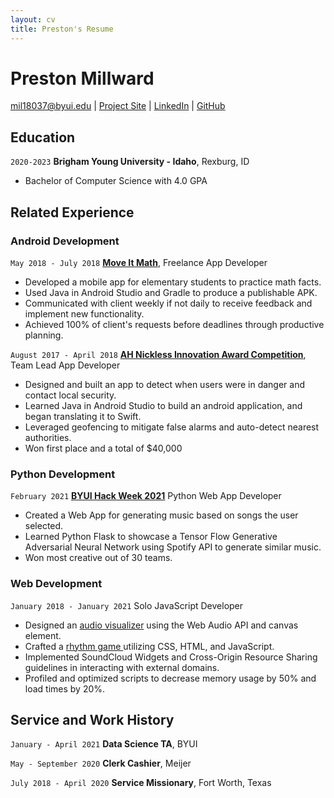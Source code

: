 ```yaml
---
layout: cv
title: Preston's Resume
---
```

# Preston Millward

<div id="webaddress">
<a href="mil18037@byui.edu">mil18037@byui.edu</a>
| <a href="https://display-of-my-projects.glitch.me/">Project Site</a>
| <a href="https://www.linkedin.com/in/preston-millward/">LinkedIn</a>
| <a href="https://github.com/millieTime">GitHub</a>
</div>

<!-- https://www.monique.tech/the-art-of-markdown -->

## Education

`2020-2023`
__Brigham Young University - Idaho__, Rexburg, ID

- Bachelor of Computer Science with 4.0 GPA

## Related Experience

### Android Development

`May 2018 - July 2018`
__<a href="https://moveitmaththesource.com/">Move It Math</a>__, Freelance App Developer

- Developed a mobile app for elementary students to practice math facts.
- Used Java in Android Studio and Gradle to produce a publishable APK.
- Communicated with client weekly if not daily to receive feedback and implement new functionality.
- Achieved 100% of client's requests before deadlines through productive planning.

`August 2017 - April 2018`
__<a href="https://ahninnovationaward.com/Documents/2018_AH_Nickless_Innovation_Award_winners.pdf">AH Nickless Innovation Award Competition</a>__, Team Lead App Developer

- Designed and built an app to detect when users were in danger and contact local security.
- Learned Java in Android Studio to build an android application, and began translating it to Swift.
- Leveraged geofencing to mitigate false alarms and auto-detect nearest authorities.
- Won first place and a total of $40,000

### Python Development

`February 2021`
__<a href="https://byuiscroll.org/byu-idahos-first-hack-week/">BYUI Hack Week 2021</a>__
Python Web App Developer

- Created a Web App for generating music based on songs the user selected.
- Learned Python Flask to showcase a Tensor Flow Generative Adversarial Neural Network using Spotify API to generate similar music.
- Won most creative out of 30 teams.

### Web Development

`January 2018 - January 2021`
Solo JavaScript Developer

- Designed an <a href="https://display-of-my-projects.glitch.me/SuperHex.html">audio visualizer</a> using the Web Audio API and canvas element.
- Crafted a <a href="https://display-of-my-projects.glitch.me/SuperHex.html">rhythm game </a> utilizing CSS, HTML, and JavaScript.
- Implemented SoundCloud Widgets and Cross-Origin Resource Sharing guidelines in interacting with external domains.
- Profiled and optimized scripts to decrease memory usage by 50% and load times by 20%.

## Service and Work History

`January - April 2021`
__Data Science TA__, BYUI


`May - September 2020`
__Clerk Cashier__, Meijer


`July 2018 - April 2020`
__Service Missionary__, Fort Worth, Texas



<!-- ### Footer

Last updated: May 2013 -->
